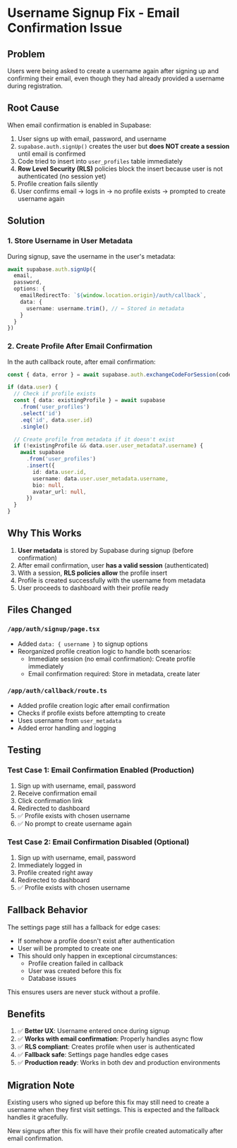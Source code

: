 # Username Signup Fix - Email Confirmation Issue

## Problem

Users were being asked to create a username again after signing up and confirming their email, even though they had already provided a username during registration.

## Root Cause

When email confirmation is enabled in Supabase:

1. User signs up with email, password, and username
2. `supabase.auth.signUp()` creates the user but **does NOT create a session** until email is confirmed
3. Code tried to insert into `user_profiles` table immediately
4. **Row Level Security (RLS)** policies block the insert because user is not authenticated (no session yet)
5. Profile creation fails silently
6. User confirms email → logs in → no profile exists → prompted to create username again

## Solution

### 1. Store Username in User Metadata

During signup, save the username in the user's metadata:

```typescript
await supabase.auth.signUp({
  email,
  password,
  options: {
    emailRedirectTo: `${window.location.origin}/auth/callback`,
    data: {
      username: username.trim(), // ← Stored in metadata
    }
  }
})
```

### 2. Create Profile After Email Confirmation

In the auth callback route, after email confirmation:

```typescript
const { data, error } = await supabase.auth.exchangeCodeForSession(code)

if (data.user) {
  // Check if profile exists
  const { data: existingProfile } = await supabase
    .from('user_profiles')
    .select('id')
    .eq('id', data.user.id)
    .single()

  // Create profile from metadata if it doesn't exist
  if (!existingProfile && data.user.user_metadata?.username) {
    await supabase
      .from('user_profiles')
      .insert({
        id: data.user.id,
        username: data.user.user_metadata.username,
        bio: null,
        avatar_url: null,
      })
  }
}
```

## Why This Works

1. **User metadata** is stored by Supabase during signup (before confirmation)
2. After email confirmation, user **has a valid session** (authenticated)
3. With a session, **RLS policies allow** the profile insert
4. Profile is created successfully with the username from metadata
5. User proceeds to dashboard with their profile ready

## Files Changed

### `/app/auth/signup/page.tsx`
- Added `data: { username }` to signup options
- Reorganized profile creation logic to handle both scenarios:
  - Immediate session (no email confirmation): Create profile immediately
  - Email confirmation required: Store in metadata, create later

### `/app/auth/callback/route.ts`
- Added profile creation logic after email confirmation
- Checks if profile exists before attempting to create
- Uses username from `user_metadata`
- Added error handling and logging

## Testing

### Test Case 1: Email Confirmation Enabled (Production)
1. Sign up with username, email, password
2. Receive confirmation email
3. Click confirmation link
4. Redirected to dashboard
5. ✅ Profile exists with chosen username
6. ✅ No prompt to create username again

### Test Case 2: Email Confirmation Disabled (Optional)
1. Sign up with username, email, password
2. Immediately logged in
3. Profile created right away
4. Redirected to dashboard
5. ✅ Profile exists with chosen username

## Fallback Behavior

The settings page still has a fallback for edge cases:

- If somehow a profile doesn't exist after authentication
- User will be prompted to create one
- This should only happen in exceptional circumstances:
  - Profile creation failed in callback
  - User was created before this fix
  - Database issues

This ensures users are never stuck without a profile.

## Benefits

1. ✅ **Better UX**: Username entered once during signup
2. ✅ **Works with email confirmation**: Properly handles async flow
3. ✅ **RLS compliant**: Creates profile when user is authenticated
4. ✅ **Fallback safe**: Settings page handles edge cases
5. ✅ **Production ready**: Works in both dev and production environments

## Migration Note

Existing users who signed up before this fix may still need to create a username when they first visit settings. This is expected and the fallback handles it gracefully.

New signups after this fix will have their profile created automatically after email confirmation.
